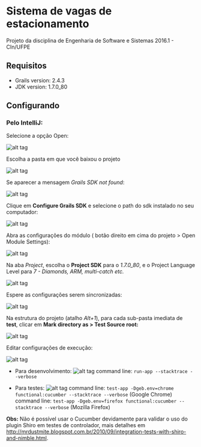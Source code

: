 # Sistema de vagas de estacionamento

Projeto da disciplina de Engenharia de Software e Sistemas 2016.1 - CIn/UFPE
## Requisitos
- Grails version: 2.4.3
- JDK version: 1.7.0_80

## Configurando

### Pelo IntelliJ:
Selecione a opção Open:

![alt tag](http://i.imgur.com/zdPOypk.png)

Escolha a pasta em que você baixou o projeto

![alt tag](http://i.imgur.com/Wfh6o8I.png)

Se aparecer a mensagem *Grails SDK not found*:

![alt tag](http://i.imgur.com/y2295W9.png)

Clique em **Configure Grails SDK** e selecione o path do sdk instalado no seu computador:

![alt tag](http://i.imgur.com/u4T3S9o.png)

Abra as configurações do módulo ( botão direito em cima do projeto > Open Module Settings):

![alt tag](http://i.imgur.com/UivdgLo.png)

Na aba *Project*, escolha o **Project SDK** para o *1.7.0_80*, e o Project Language Level para *7 - Diamonds, ARM, multi-catch etc.*

![alt tag](http://i.imgur.com/fRL80tB.png)

Espere as configurações serem sincronizadas:

![alt tag](http://i.imgur.com/1ij9Kmw.png)

Na estrutura do projeto (atalho _Alt+1_), para cada sub-pasta imediata de **test**, clicar em **Mark directory as > Test Source root:** 

![alt tag](http://i.imgur.com/LVHdZzt.png)

Editar configurações de execução:

![alt tag](http://i.imgur.com/l2fr9VR.png)

- Para desenvolvimento:
![alt tag](http://i.imgur.com/WVxKYvy.png)
command line: `run-app --stacktrace --verbose`

- Para testes:
![alt tag](http://i.imgur.com/q17bNAv.png)
command line: `test-app -Dgeb.env=chrome functional:cucumber --stacktrace --verbose` (Google Chrome)
command line: `test-app -Dgeb.env=firefox functional:cucumber --stacktrace --verbose` (Mozilla Firefox)

**Obs:** 
Não é possível usar o Cucumber devidamente para validar o uso do plugin Shiro em testes de controlador, mais detalhes em http://mrdustmite.blogspot.com.br/2010/09/integration-tests-with-shiro-and-nimble.html.